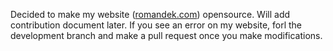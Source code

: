 Decided to make my website ([romandek.com](https://www.romandek.com/)) opensource. Will add contribution document later. If you see an error on my website, forl the development branch and make a pull request once you make modifications.
